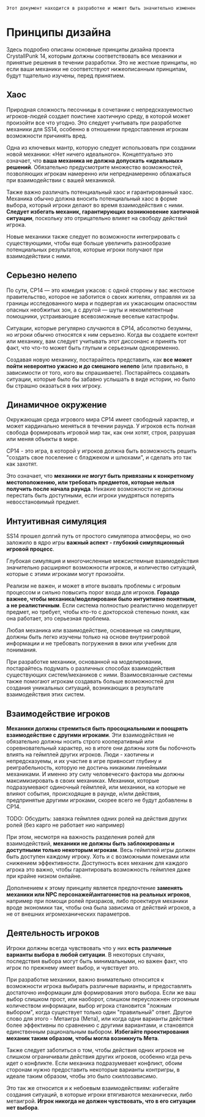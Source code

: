 ```admonish warning "Attention: WIP!"
Этот документ находится в разработке и может быть значительно изменен
```

# Принципы дизайна
Здесь подробно описаны основные принципы дизайна проекта CrystallPunk 14, которым должны соответствовать все механики и принятые решения в течении разработки.
Это не жесткие принципы, но если ваши механики не соответствуют нижеописанным принципам, будут тщательно изучены, перед принятием.


## Хаос

Природная сложность песочницы в сочетании с непредсказуемостью игроков-людей создает поистине хаотичную среду, в которой может произойти все что угодно. Это следует учитывать при разработке механики для SS14, особенно в отношении предоставления игрокам возможности причинять вред.

Одна из ключевых мантр, которую следует использовать при создании новой механики: «Нет ничего идеального». Концептуально это означает, что **ваша механика не должна допускать «идеальных» решений**. Обязательно предусмотрите множество возможностей, позволяющих игрокам намеренно или непреднамеренно облажаться при взаимодействии с вашей механикой.

Также важно различать потенциальный хаос и гарантированный хаос. Механика обычно должна вносить потенциальный хаос в форме выбора, который игроки делают во время взаимодействия с ними. **Следует избегать механик, гарантирующих возникновение хаотичной ситуации**, поскольку это отрицательно влияет на свободу действий игрока.

Новые механики также следует по возможности интегрировать с существующими, чтобы еще больше увеличить разнообразие потенциальных результатов, которые игроки получают при взаимодействии с ними.

## Серьезно нелепо

По сути, CP14 — это комедия ужасов: с одной стороны у вас жестокое правительство, которое не заботится о своих жителях, отправляя их за границы исследованного мира и подвергая их ужасающим опасностям опасных необжитых зон, а с другой — шуты и некомпетентные помощники, устраивающие всевозможные веселые катастрофы.

Ситуации, которые регулярно случаются в CP14, абсолютно безумны, но игроки обычно относятся к ним серьезно. Когда вы создаете контент или механику, вам следует учитывать этот диссонанс и принять тот факт, что что-то может быть глупым и серьезным одновременно.

Создавая новую механику, постарайтесь представить, как **все может пойти невероятно ужасно и до смешного нелепо** (или правильно, в зависимости от того, кого вы спрашиваете). Постарайтесь создавать ситуации, которые было бы забавно услышать в виде истории, но было бы страшно оказаться в них игроку.

## Динамичное окружение

Окружающая среда игрового мира CP14 имеет свободный характер, и может кардинально меняться в течении раунда. У игроков есть полная свобода формировать игровой мир так, как они хотят, строя, разрушая или меняя объекты в мире.

CP14 - это игра, в которой у игроков должна быть возможность решить "создать свое поселение с блэджеком и шлюхами", и сделать это так как захотят.

Это означает, что **механики *не могут* быть привязаны к конкретному местоположению, или требовать предметов, которые нельзя получить после начала раунда**. Никакие возможности не должны перестать быть доступными, если игроки умудряться потерять невосстановимый предмет.

## Интуитивная симуляция

SS14 прошел долгий путь от простого симулятора атмосферы, но оно заложило в ядро игры **важный аспект - глубокий симуляционный игровой процесс**.

Глубокая симуляция и многочисленные межсистемные взаимодействия значительно расширяют возможности игроков, и количество ситуаций, которые с этими игроками могут произойти.

Реализм не важен, и может в итоге вызвать проблемы с игровым процессом и сильно повысить порог входа для игроков. **Гораздо важнее, чтобы механика/моделировани было интуитивно понятным, а не реалистичным**. Если система полностью реалистично моделирует предмет, но требует, чтобы кто-то с докторской степенью понял, как она работает, это серьезная проблема.

Любая механика или взаимодействие, основанные на симуляции, должны быть легко изучены только на основе внутриигровой информации и не требовать погружения в вики или учебник для понимания.

При разработке механики, основанной на моделировании, постарайтесь подумать о различных способах взаимодействия существующих систем/механиков с ними. Взаимосвязанные системы также помогают игрокам создавать больше возможностей для создания уникальных ситуаций, возникающих в результате взаимодействия этих систем.

## Взаимодействие игроков

**Механики должны стремиться быть просоциальными и поощрять взаимодействие с другими игроками**. Эти взаимодействия не обязательно должны носить строго кооперативный или соревновательный характер, но в итоге они должны хотя бы побочноть влиять на геймплей других игроков.
Люди - хаотичны и непредсказуемы, и их участие в игре привносит глубину и реиграбельность, которую не достичь никакими линейными механиками.
И именно эту силу человеческго фактора мы должны максимизировать в своих механиках. Механики, которые подразумевают одиночный геймплей, или механики, на которые не влияют события, происходящие в раунде, и/или действия, предпринятые другими игроками, скорее всего не будут добавлены в CP14.

TODO: Обсудить: завязка геймплея одних ролей на действия других ролей (без карго не работает нио например)

При этом, несмотря на важность разделения ролей для взаимодействий, **механики не должны быть заблокированы и доступными только некоторым игрокам**. Весь геймплей игры должен быть доступен каждому игроку. Хоть и с возможными помехами или снижением эффективности. Доступность всех механик для каждого игрока это важно, чтобы гарантировать возможность геймплея даже при крайне низком онлайне.

Дополнением к этому принципу является предпочтение **заменять механики или NPC персонажей\антагонистов на реальных игроков**, например при помощи ролей призраков, либо проектируя механики вроде экономики так, чтобы она была зависима от действий игроков, а не от внешних игромеханических параметров.

## Деятельность игроков

Игроки должны всегда чувствовать что у них **есть различные варианты выбора в любой ситуации**. В некоторых случаях, последствия выбора могут быть минимальными, но важен факт, что игрок по прежнему имеет выбор, и чувствует это.

При разработке механики, важно внимательно относится к возможности игрока выбирать различные варианты, и предоставлять достаточно информации для формирования этого выбора. Если же ваш выбор слишком прост, или наоборот, слишком переусложнен огромным количеством информации, выбор игрока становится "ложным выбором", когда существует только один "правильный" ответ.
Другое слово для этого - Метаигра (Мета), или когда одни варианты действий более эффективны по сравнению с другими вариантами, и становятся единственным рациональным выбором. **Избегайте проектирования механик таким образом, чтобы могла возникнуть Мета**.

Также следует заботиться о том, чтобы действия одних игроков не слишком ограничивали действия других игроков, особенно кгда речь идет о конфликте. Если механика подразумевает конфликт, обоим сторонам нужно предоставить некоторые варианты контригры, в идеале таким образом, чтобы это было скиллозависимо.

Это так же относится и к небоевым взаимодействиям: избегайте создания ситуаций, в которые игроки втягиваются механически, либо метаигрой. **Игрок никогда не должен чувствовать, что в его ситуации нет выбора**.